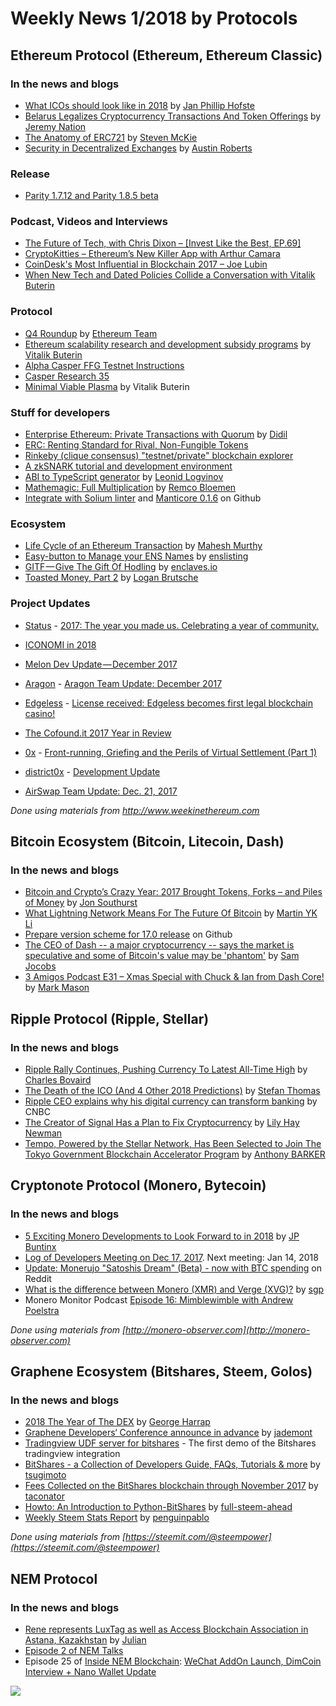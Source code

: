 # Weekly News 1/2018 by Protocols
## Ethereum Protocol (Ethereum, Ethereum Classic)
### In the news and blogs

* [What ICOs should look like in 2018](https://medium.com/tvtwocom/what-icos-should-look-like-in-2018-a96eda686a9b) by [Jan Phillip Hofste](https://medium.com/@jp.hofste?source=post_header_lockup)
* [Belarus Legalizes Cryptocurrency Transactions And Token Offerings](https://www.ethnews.com/belarus-legalizes-cryptocurrency-transactions-and-token-offerings) by [Jeremy Nation](https://www.ethnews.com/author/jeremy-nation)
* [The Anatomy of ERC721](https://medium.com/blockchannel/the-anatomy-of-erc721-2576e40bfc5b) by [Steven McKie](https://medium.com/@McKie)
* [Security in Decentralized Exchanges](https://blog.openrelay.xyz/dex-sec/) by [Austin Roberts](https://github.com/notegio)

### Release
* [Parity 1.7.12 and Parity 1.8.5 beta](https://github.com/paritytech/parity/releases)

### Podcast, Videos and Interviews  
* [The Future of Tech, with Chris Dixon – [Invest Like the Best, EP.69]](http://investorfieldguide.com/dixon/)
* [CryptoKitties – Ethereum’s New Killer App with Arthur Camara](http://blockchain.global/cryptokitties/)
* [CoinDesk's Most Influential in Blockchain 2017 – Joe Lubin](https://www.youtube.com/watch?v=d_LYMtI7hjs)
* [When New Tech and Dated Policies Collide a Conversation with Vitalik Buterin](https://www.youtube.com/watch?v=KlIFQ7GIdBA)

### Protocol
* [Q4 Roundup](https://blog.ethereum.org/2018/01/02/q4-roundup/) by [Ethereum Team](https://blog.ethereum.org/author/ethereum-team/)
* [Ethereum scalability research and development subsidy programs](https://blog.ethereum.org/2018/01/02/ethereum-scalability-research-development-subsidy-programs/) by [Vitalik Buterin](https://blog.ethereum.org/author/vitalik-buterin/)
* [Alpha Casper FFG Testnet Instructions](http://notes.eth.sg/MYEwhswJwMzAtADgCwEYBM9kAYBGJ4wBTETKdGZdXAVmRvUQDYg=?view)
* [Casper Research 35](https://www.youtube.com/watch?v=5DkBNpLtTUE)
* [Minimal Viable Plasma](https://ethresear.ch/t/minimal-viable-plasma/426) by Vitalik Buterin

### Stuff for developers
* [Enterprise Ethereum: Private Transactions with Quorum](https://medium.com/@didil/enterprise-ethereum-private-transactions-with-quorum-b0574bb60700) by [Didil](https://medium.com/@didil)
* [ERC: Renting Standard for Rival, Non-Fungible Tokens](https://github.com/ethereum/EIPs/issues/809)
* [Rinkeby (clique consensus) "testnet/private" blockchain explorer](https://www.reddit.com/r/ethereum/comments/7nzgpa/rinkeby_clique_consensus_testnetprivate/)
* [A zkSNARK tutorial and development environment](https://github.com/howardwu/libsnark-tutorial)
* [ABI to TypeScript generator](https://blog.0xproject.com/abi-to-typescript-generator-b0fb5cae9e29) by [Leonid Logvinov](https://blog.0xproject.com/@Logvinov)
* [Mathemagic: Full Multiplication](https://medium.com/wicketh/mathemagic-full-multiply-27650fec525d) by [Remco Bloemen](https://medium.com/@recmo)
* [Integrate with Solium linter](https://github.com/ethereum/emacs-solidity/pull/17) and [Manticore 0.1.6](https://github.com/trailofbits/manticore/releases/tag/0.1.6) on Github

### Ecosystem
* [Life Cycle of an Ethereum Transaction](https://medium.com/blockchannel/life-cycle-of-an-ethereum-transaction-e5c66bae0f6e) by [Mahesh Murthy](https://medium.com/@mvmurthy)
* [Easy-button to Manage your ENS Names](https://medium.com/@enslisting.com/easy-button-to-manage-your-ens-names-c48aa7b86ca2) by [enslisting](https://medium.com/@enslisting.com)
* [GITF — Give The Gift Of Hodling](https://medium.com/@enclavesio/gitf-give-the-gift-of-hodling-39cf17f371b3) by [enclaves.io](https://medium.com/@enclavesio)
* [Toasted Money, Part 2](https://medium.com/@coinop.logan/toasted-money-part-2-b5dfd0b1e946) by [Logan Brutsche](https://medium.com/@coinop.logan)

### Project Updates
* [Status](status.im) - [2017: The year you made us. Celebrating a year of community.](https://blog.status.im/2017-the-year-you-made-us-celebrating-a-year-of-community-896e237a74f0)
* [ICONOMI in 2018](https://medium.com/iconominet/iconomi-in-2018-e9d01ee5159e)
* [Melon Dev Update — December 2017](https://medium.com/melonport-blog/melon-dev-update-december-2017-ac411b26404d)
* [Aragon](https://aragon.one/) - [Aragon Team Update: December 2017](https://blog.aragon.one/aragon-team-update-december-2017-cf076d3a46a3)

* [Edgeless](https://edgeless.io/) - [License received: Edgeless becomes first legal blockchain casino!](https://medium.com/edgeless/license-received-edgeless-becomes-first-legal-blockchain-casino-7ec171f72c3e)

* [The Cofound.it 2017 Year in Review](https://blog.cofound.it/the-cofound-it-2017-year-in-review-e6412e1f1ac1)
* [0x](https://0xproject.com/) - [Front-running, Griefing and the Perils of Virtual Settlement (Part 1)](https://blog.0xproject.com/front-running-griefing-and-the-perils-of-virtual-settlement-part-1-8554ab283e97)
* [district0x](https://district0x.io/) - [Development Update](https://blog.district0x.io/district0x-dev-update-december-26th-2017-82f6205c383a)
* [AirSwap Team Update: Dec. 21, 2017](https://blog.airswap.io/airswap-team-update-dec-21-2017-1566c0bc9af6)

*Done using materials from http://www.weekinethereum.com*

## Bitcoin Ecosystem (Bitcoin, Litecoin, Dash)
### In the news and blogs
* [Bitcoin and Crypto’s Crazy Year: 2017 Brought Tokens, Forks – and Piles of Money](https://www.bitsonline.com/bitcoin-crypto-crazy-year-2017/) by [Jon Southurst](https://www.bitsonline.com/author/jon-southurst/)
* [What Lightning Network Means For The Future Of Bitcoin](https://seekingalpha.com/article/4133695-lightning-network-means-future-bitcoin) by [Martin YK Li](https://seekingalpha.com/article/4133695-lightning-network-means-future-bitcoin)
* [Prepare version scheme for 17.0 release](https://github.com/bitcoin/bitcoin/pull/12026) on Github
* [The CEO of Dash -- a major cryptocurrency -- says the market is speculative and some of Bitcoin's value may be 'phantom'](https://www.businessinsider.com.au/dash-cryptocurrency-ceo-interview-2017-12) by [Sam Jocobs](https://www.businessinsider.com.au/author/sam-jacobs)
* [3 Amigos Podcast E31 – Xmas Special with Chuck & Ian from Dash Core!](https://www.dashforcenews.com/3-amigos-podcast-e31-xmas-special-with-chuck-ian-from-dash-core/) by [Mark Mason](https://www.dashforcenews.com/author/markm/)


## Ripple Protocol (Ripple, Stellar)
### In the news and blogs
* [Ripple Rally Continues, Pushing Currency To Latest All-Time High](https://www.forbes.com/sites/cbovaird/2017/12/27/ripple-rally-continues-pushing-currency-to-latest-all-time-high/#3f2608b6b9d4) by [Charles Bovaird](https://www.forbes.com/sites/cbovaird/#1ab9632172ee)
* [The Death of the ICO (And 4 Other 2018 Predictions)](https://www.coindesk.com/death-ico-4-2018-predictions/?utm_content=buffer62aaa&utm_medium=social&utm_source=twitter.com&utm_campaign=buffer) by [Stefan Thomas](https://www.coindesk.com/author/stefant/)
* [Ripple CEO explains why his digital currency can transform banking](https://ripple.com/insights/exploring-innovation-payment-system-infrastructures/) by CNBC
* [The Creator of Signal Has a Plan to Fix Cryptocurrency](https://www.cnbc.com/video/2017/12/27/ripple-ceo-explains-why-his-digital-currency-can-transform-banking.html) by [Lily Hay Newman](https://www.wired.com/author/lily-hay-newman/)
* [Tempo, Powered by the Stellar Network, Has Been Selected to Join The Tokyo Government Blockchain Accelerator Program](https://medium.com/@anthony_barker/tempo-powered-by-the-stellar-network-has-been-selected-to-join-the-tokyo-government-blockchain-76d6035af7a6) by [Anthony BARKER](https://medium.com/@anthony_barker)

## Cryptonote Protocol (Monero, Bytecoin)
### In the news and blogs
* [5 Exciting Monero Developments to Look Forward to in 2018](https://themerkle.com/5-exciting-monero-developments-to-look-forward-to-in-2018/) by [JP Buntinx](http://www.newsbtc.com/author/jp-buntinx/)
* [Log of Developers Meeting on Dec 17, 2017](https://monerobase.com/wiki/DevMeeting_2017-12-17). Next meeting: Jan 14, 2018 
* [Update: Monerujo "Satoshis Dream" (Beta) - now with BTC spending](https://www.reddit.com/r/Monero/comments/7lv9d8/update_monerujo_satoshis_dream_beta_now_with_btc/) on Reddit
* [What is the difference between Monero (XMR) and Verge (XVG)?](https://monero.stackexchange.com/questions/6813/what-is-the-difference-between-monero-xmr-and-verge-xvg) by [sgp](https://monero.stackexchange.com/users/42/sgp)
* Monero Monitor Podcast [Episode 16: Mimblewimble with Andrew Poelstra](https://moneromonitor.com/episodes/2017-12-05-Episode-016.html)

*Done using materials from [http://monero-observer.com](http://monero-observer.com)* 

## Graphene Ecosystem (Bitshares, Steem, Golos)
### In the news and blogs

* [2018 The Year of The DEX](https://medium.com/@George_harrap/2018-the-year-of-the-dex-b48c611bc370) by [George Harrap](https://medium.com/@George_harrap)
* [Graphene Developers‘ Conference announce in advance](https://steemit.com/cn/@jademont/graphene-developers-conference-announce-in-advance) by [jademont](https://steemit.com/@jademont)
* [Tradingview UDF server for bitshares](https://github.com/oxarbitrage/udf-bitshares-wrapper) - The first demo of the Bitshares tradingview integration
* [BitShares - a Collection of Developers Guide, FAQs, Tutorials & more](https://steemit.com/bitshares/@tsugimoto/bitshares-a-colloction-of-developers-tutorial-faqs-and-more) by [tsugimoto](https://steemit.com/@tsugimoto)
* [Fees Collected on the BitShares blockchain through November 2017](https://steemit.com/bitshares/@taconator/fees-collected-on-the-bitshares-blockchain-through-november-2017) by [taconator](https://steemit.com/@taconator)
* [Howto: An Introduction to Python-BitShares](https://steemit.com/python/@full-steem-ahead/howto-an-introduction-to-python-bitshares) by [full-steem-ahead](https://steemit.com/@full-steem-ahead)
* [Weekly Steem Stats Report](https://steemit.com/steemit/@penguinpablo/weekly-steem-stats-report-new-records-last-week) by [penguinpablo](https://steemit.com/@penguinpablo)

*Done using materials from [https://steemit.com/@steempower](https://steemit.com/@steempower)*

## NEM Protocol
### In the news and blogs
* [Rene represents LuxTag as well as Access Blockchain Association in Astana, Kazakhstan](https://nemflash.io/rene-represents-luxtag-access-blockchain-association-astana-kazakhstan/) by [Julian](https://nemflash.io/author/brainofmasses/)
* [Episode 2 of NEM Talks](https://www.youtube.com/watch?v=QqnIKyWeuyY&feature=youtu.be)
* Episode 25 of [Inside NEM Blockchain](https://www.youtube.com/channel/UCnsSiqyb0PuQkqT4v8Xjugw): [WeChat AddOn Launch, DimCoin Interview + Nano Wallet Update](https://www.youtube.com/watch?v=xp4hZJ2Wvng)

[![](https://steemitimages.com/DQmdkWT6cCPVYNzZASwHD3WZ5hKpHQv7927MvBt8wRYDDEC/image.png)](http://company.cyber.fund/#newsletter)
